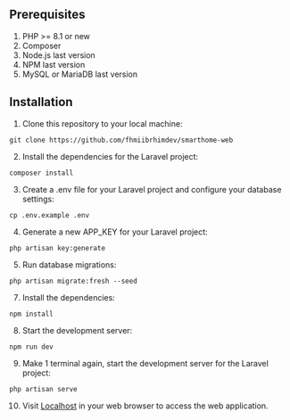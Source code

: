 ## Prerequisites

1. PHP >= 8.1 or new
2. Composer
3. Node.js last version
4. NPM last version
5. MySQL or MariaDB last version

## Installation

1. Clone this repository to your local machine:

```
git clone https://github.com/fhmiibrhimdev/smarthome-web
```

2. Install the dependencies for the Laravel project:

```
composer install
```

3. Create a .env file for your Laravel project and configure your database settings:

```
cp .env.example .env
```

4. Generate a new APP_KEY for your Laravel project:

```
php artisan key:generate
```

5. Run database migrations:

```
php artisan migrate:fresh --seed
```

7. Install the dependencies:

```
npm install
```

8. Start the development server:

```
npm run dev
```

9. Make 1 terminal again, start the development server for the Laravel project:

```
php artisan serve
```

10. Visit [Localhost](http://127.0.0.1:8000/) in your web browser to access the web application.
